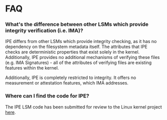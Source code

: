# FAQ

### What's the difference between other LSMs which provide integrity verification (i.e. IMA)?

IPE differs from other LSMs which provide integrity checking, as it has
no dependency on the filesystem metadata itself. The attributes that IPE
checks are deterministic properties that exist solely in the kernel.
Additionally, IPE provides no additional mechanisms of verifying these
files (e.g. IMA Signatures) - all of the attributes of verifying files are
existing features within the kernel.

Additionally, IPE is completely restricted to integrity. It offers no
measurement or attestation features, which IMA addresses.

### Where can I find the code for IPE?

The IPE LSM code has been submitted for review to the Linux kernel project
[here](https://lore.kernel.org/linux-integrity/?q=Integrity+Policy+Enforcement+LSM+%28IPE%29).
